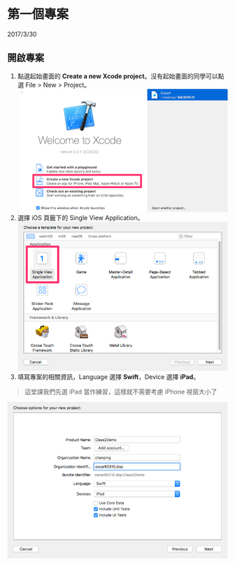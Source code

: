 # 第一個專案
2017/3/30
## 開啟專案
1. 點選起始畫面的 **Create a new Xcode project**。沒有起始畫面的同學可以點選 File > New > Project。
![](/assets/w21.png)
2. 選擇 iOS 頁籤下的 Single View Application。
![](/assets/w22.png)
3. 填寫專案的相關資訊，Language 選擇 **Swift**，Device 選擇 **iPad**。
> 這堂課我們先選 iPad 當作練習，這樣就不需要考慮 iPhone 視窗大小了

![](/assets/w23.png)

